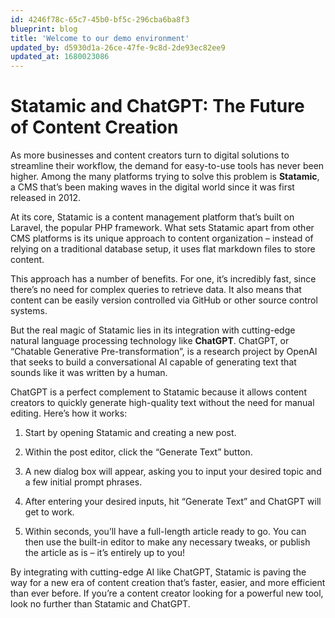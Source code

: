 ```yaml
---
id: 4246f78c-65c7-45b0-bf5c-296cba6ba8f3
blueprint: blog
title: 'Welcome to our demo environment'
updated_by: d5930d1a-26ce-47fe-9c8d-2de93ec82ee9
updated_at: 1680023086
---
```

# Statamic and ChatGPT: The Future of Content Creation

As more businesses and content creators turn to digital solutions to streamline their workflow, the demand for easy-to-use tools has never been higher. Among the many platforms trying to solve this problem is **Statamic**, a CMS that’s been making waves in the digital world since it was first released in 2012. 

At its core, Statamic is a content management platform that’s built on Laravel, the popular PHP framework. What sets Statamic apart from other CMS platforms is its unique approach to content organization – instead of relying on a traditional database setup, it uses flat markdown files to store content.

This approach has a number of benefits. For one, it’s incredibly fast, since there’s no need for complex queries to retrieve data. It also means that content can be easily version controlled via GitHub or other source control systems. 

But the real magic of Statamic lies in its integration with cutting-edge natural language processing technology like **ChatGPT**. ChatGPT, or “Chatable Generative Pre-transformation”, is a research project by OpenAI that seeks to build a conversational AI capable of generating text that sounds like it was written by a human.

ChatGPT is a perfect complement to Statamic because it allows content creators to quickly generate high-quality text without the need for manual editing. Here’s how it works: 

1. Start by opening Statamic and creating a new post. 

2. Within the post editor, click the “Generate Text” button. 

3. A new dialog box will appear, asking you to input your desired topic and a few initial prompt phrases. 

4. After entering your desired inputs, hit “Generate Text” and ChatGPT will get to work. 

5. Within seconds, you’ll have a full-length article ready to go. You can then use the built-in editor to make any necessary tweaks, or publish the article as is – it’s entirely up to you!

By integrating with cutting-edge AI like ChatGPT, Statamic is paving the way for a new era of content creation that’s faster, easier, and more efficient than ever before. If you’re a content creator looking for a powerful new tool, look no further than Statamic and ChatGPT.